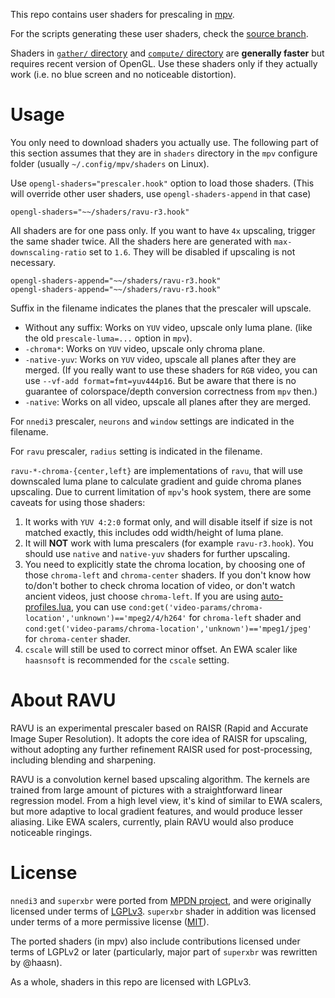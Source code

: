 This repo contains user shaders for prescaling in [mpv](https://mpv.io/).

For the scripts generating these user shaders, check the [source
branch](https://github.com/bjin/mpv-prescalers/tree/source).

Shaders in [`gather/` directory](https://github.com/bjin/mpv-prescalers/tree/master/gather)
and [`compute/` directory](https://github.com/bjin/mpv-prescalers/tree/master/compute)
are **generally faster** but requires recent version of OpenGL.
Use these shaders only if they actually work (i.e. no blue screen and no noticeable distortion).

# Usage

You only need to download shaders you actually use. The following part of this
section assumes that they are in `shaders` directory in the `mpv` configure
folder (usually `~/.config/mpv/shaders` on Linux).

Use `opengl-shaders="prescaler.hook"` option to load those shaders. (This will
override other user shaders, use `opengl-shaders-append` in that case)

```
opengl-shaders="~~/shaders/ravu-r3.hook"
```

All shaders are for one pass only. If you want to have `4x` upscaling, trigger
the same shader twice. All the shaders here are generated with
`max-downscaling-ratio` set to `1.6`. They will be disabled if upscaling is not necessary.

```
opengl-shaders-append="~~/shaders/ravu-r3.hook"
opengl-shaders-append="~~/shaders/ravu-r3.hook"
```

Suffix in the filename indicates the planes that the prescaler will upscale.

* Without any suffix: Works on `YUV` video, upscale only luma plane. (like the old `prescale-luma=...` option in `mpv`).
* `-chroma*`: Works on `YUV` video, upscale only chroma plane.
* `-native-yuv`: Works on `YUV` video, upscale all planes after they are merged.
  (If you really want to use these shaders for `RGB` video, you can use `--vf-add format=fmt=yuv444p16`.
  But be aware that there is no guarantee of colorspace/depth conversion
  correctness from `mpv` then.)
* `-native`: Works on all video, upscale all planes after they are merged.

For `nnedi3` prescaler, `neurons` and `window` settings are indicated in the
filename.

For `ravu` prescaler, `radius` setting is indicated in the filename.

`ravu-*-chroma-{center,left}` are implementations of `ravu`, that
will use downscaled luma plane to calculate gradient and guide chroma planes
upscaling. Due to current limitation of `mpv`'s hook system, there are some
caveats for using those shaders:

1. It works with `YUV 4:2:0` format only, and will disable itself if size is not
   matched exactly, this includes odd width/height of luma plane.
2. It will **NOT** work with luma prescalers (for example `ravu-r3.hook`).
   You should use `native` and `native-yuv` shaders for further upscaling.
3. You need to explicitly state the chroma location, by choosing one of those
   `chroma-left` and `chroma-center` shaders. If you don't know how to/don't
   bother to check chroma location of video, or don't watch ancient videos,
   just choose `chroma-left`. If you are using [auto-profiles.lua](https://github.com/wm4/mpv-scripts/blob/master/auto-profiles.lua),
   you can use `cond:get('video-params/chroma-location','unknown')=='mpeg2/4/h264'`
   for `chroma-left` shader and `cond:get('video-params/chroma-location','unknown')=='mpeg1/jpeg'`
   for `chroma-center` shader.
4. `cscale` will still be used to correct minor offset. An EWA scaler like
   `haasnsoft` is recommended for the `cscale` setting.

# About RAVU

RAVU is an experimental prescaler based on RAISR (Rapid and Accurate Image Super
Resolution). It adopts the core idea of RAISR for upscaling, without adopting
any further refinement RAISR used for post-processing, including blending and
sharpening.

RAVU is a convolution kernel based upscaling algorithm. The kernels are trained
from large amount of pictures with a straightforward linear regression model.
From a high level view, it's kind of similar to EWA scalers, but more adaptive
to local gradient features, and would produce lesser aliasing. Like EWA scalers,
currently, plain RAVU would also produce noticeable ringings.

# License

`nnedi3` and `superxbr` were ported from [MPDN
project](https://github.com/zachsaw/MPDN_Extensions), and were originally
licensed under terms of [LGPLv3](https://www.gnu.org/licenses/lgpl-3.0.en.html).
`superxbr` shader in addition was licensed under terms of a more permissive
license ([MIT](https://opensource.org/licenses/MIT)).

The ported shaders (in mpv) also include contributions licensed under terms of
LGPLv2 or later (particularly, major part of `superxbr` was rewritten by
@haasn).

As a whole, shaders in this repo are licensed with LGPLv3.
